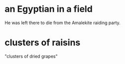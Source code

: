 # an Egyptian in a field

He was left there to die from the Amalekite raiding party.

# clusters of raisins

"clusters of dried grapes"